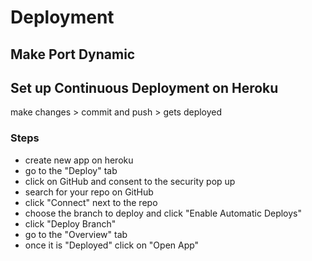# Deployment

## Make Port Dynamic

## Set up Continuous Deployment on Heroku

make changes > commit and push > gets deployed

### Steps

- create new app on heroku
- go to the "Deploy" tab
- click on GitHub and consent to the security pop up
- search for your repo on GitHub
- click "Connect" next to the repo
- choose the branch to deploy and click "Enable Automatic Deploys"
- click "Deploy Branch"
- go to the "Overview" tab
- once it is "Deployed" click on "Open App"
